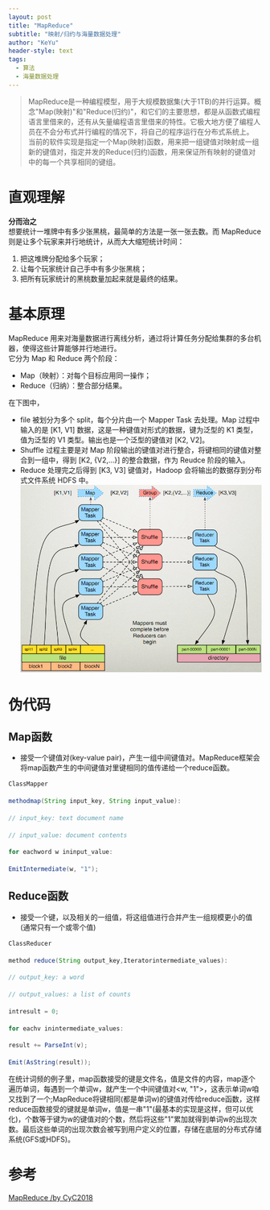 ```yaml
---
layout: post
title: "MapReduce"
subtitle: "映射/归约与海量数据处理"
author: "KeYu"
header-style: text
tags:
  - 算法
  - 海量数据处理
---
```


>MapReduce是一种编程模型，用于大规模数据集(大于1TB)的并行运算。概念"Map(映射)"和"Reduce(归约)"，和它们的主要思想，都是从函数式编程语言里借来的，还有从矢量编程语言里借来的特性。它极大地方便了编程人员在不会分布式并行编程的情况下，将自己的程序运行在分布式系统上。 当前的软件实现是指定一个Map(映射)函数，用来把一组键值对映射成一组新的键值对，指定并发的Reduce(归约)函数，用来保证所有映射的键值对中的每一个共享相同的键组。

# 直观理解
**分而治之**  
想要统计一堆牌中有多少张黑桃，最简单的方法是一张一张去数。而 MapReduce 则是让多个玩家来并行地统计，从而大大缩短统计时间：  
1. 把这堆牌分配给多个玩家；
2. 让每个玩家统计自己手中有多少张黑桃；
3. 把所有玩家统计的黑桃数量加起来就是最终的结果。

# 基本原理
MapReduce 用来对海量数据进行离线分析，通过将计算任务分配给集群的多台机器，使得这些计算能够并行地进行。   
它分为 Map 和 Reduce 两个阶段：  
* Map（映射）：对每个目标应用同一操作；
* Reduce（归纳）：整合部分结果。  

在下图中，
* file 被划分为多个 split，每个分片由一个 Mapper Task 去处理。Map 过程中输入的是 [K1, V1] 数据，这是一种键值对形式的数据，键为泛型的 K1 类型，值为泛型的 V1 类型。输出也是一个泛型的键值对 [K2, V2]。
* Shuffle 过程主要是对 Map 阶段输出的键值对进行整合，将键相同的键值对整合到一组中，得到 [K2, {V2,...}] 的整合数据，作为 Reudce 阶段的输入。
* Reduce 处理完之后得到 [K3, V3] 键值对，Hadoop 会将输出的数据存到分布式文件系统 HDFS 中。
![](/img/in-post/MapReduce.png)

# 伪代码
## Map函数
* 接受一个键值对(key-value pair)，产生一组中间键值对。MapReduce框架会将map函数产生的中间键值对里键相同的值传递给一个reduce函数。

```java
ClassMapper

methodmap(String input_key, String input_value):

// input_key: text document name

// input_value: document contents

for eachword w ininput_value:

EmitIntermediate(w, "1");
```
## Reduce函数
* 接受一个键，以及相关的一组值，将这组值进行合并产生一组规模更小的值(通常只有一个或零个值)

```java
ClassReducer

method reduce(String output_key,Iteratorintermediate_values):

// output_key: a word

// output_values: a list of counts

intresult = 0;

for eachv inintermediate_values:

result += ParseInt(v);

Emit(AsString(result));
```
在统计词频的例子里，map函数接受的键是文件名，值是文件的内容，map逐个遍历单词，每遇到一个单词w，就产生一个中间键值对<w, "1">，这表示单词w咱又找到了一个;MapReduce将键相同(都是单词w)的键值对传给reduce函数，这样reduce函数接受的键就是单词w，值是一串"1"(最基本的实现是这样，但可以优化)，个数等于键为w的键值对的个数，然后将这些"1"累加就得到单词w的出现次数。最后这些单词的出现次数会被写到用户定义的位置，存储在底层的分布式存储系统(GFS或HDFS)。

# 参考
[MapReduce /by CyC2018](https://xiaozhuanlan.com/topic/2146059378)